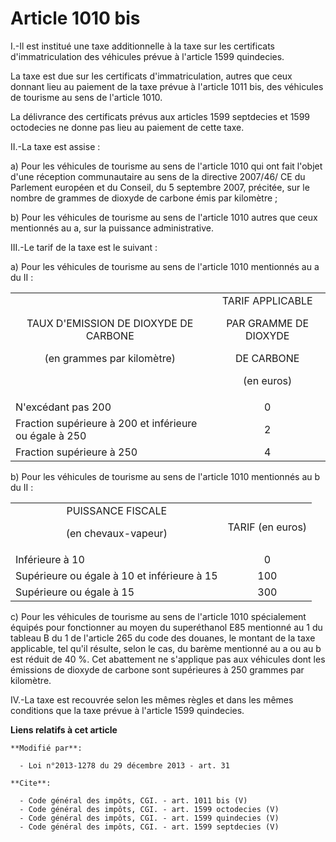 # Article 1010 bis

I.-Il est institué une taxe additionnelle à la taxe sur les certificats d'immatriculation des véhicules prévue à l'article
1599 quindecies. 

La taxe est due sur les certificats d'immatriculation, autres que ceux donnant lieu au paiement de la taxe prévue à l'article
1011 bis, des véhicules de tourisme au sens de l'article 1010. 

La délivrance des certificats prévus aux articles 1599 septdecies et 1599 octodecies ne donne pas lieu au paiement de cette
taxe. 

II.-La taxe est assise : 

a) Pour les véhicules de tourisme au sens de l'article 1010 qui ont fait l'objet d'une réception communautaire au sens de la
directive 2007/46/ CE du Parlement européen et du Conseil, du 5 septembre 2007, précitée, sur le nombre de grammes de dioxyde
de carbone émis par kilomètre ; 

b) Pour les véhicules de tourisme au sens de l'article 1010 autres que ceux mentionnés au a, sur la puissance
administrative. 

III.-Le tarif de la taxe est le suivant : 

a) Pour les véhicules de tourisme au sens de l'article 1010 mentionnés au a du II : 

<table>
    <tbody>
      <tr>
        <td align="center">TAUX D'EMISSION DE DIOXYDE DE CARBONE 

(en grammes par kilomètre) </td>
        <td align="center">TARIF APPLICABLE 

PAR GRAMME DE DIOXYDE 

DE CARBONE 

(en euros) </td>
      </tr>
      <tr>
        <td>N'excédant pas 200 </td>
        <td align="center">0 </td>
      </tr>
      <tr>
        <td>Fraction supérieure à 200 et inférieure ou égale à 250 </td>
        <td align="center">2 </td>
      </tr>
      <tr>
        <td>Fraction supérieure à 250 </td>
        <td align="center">4 </td>
      </tr>
    </tbody>
  </table>

b) Pour les véhicules de tourisme au sens de l'article 1010 mentionnés au b du II : 

<table>
    <tbody>
      <tr>
        <td align="center">PUISSANCE FISCALE 

(en chevaux-vapeur) </td>
        <td align="center">TARIF (en euros) </td>
      </tr>
      <tr>
        <td>Inférieure à 10 </td>
        <td align="center">0 </td>
      </tr>
      <tr>
        <td>Supérieure ou égale à 10 et inférieure à 15 </td>
        <td align="center">100 </td>
      </tr>
      <tr>
        <td>Supérieure ou égale à 15 </td>
        <td align="center">300 </td>
      </tr>
    </tbody>
  </table>

c) Pour les véhicules de tourisme au sens de l'article 1010 spécialement équipés pour fonctionner au moyen du superéthanol
E85 mentionné au 1 du tableau B du 1 de l'article 265 du code des douanes, le montant de la taxe applicable, tel qu'il
résulte, selon le cas, du barème mentionné au a ou au b est réduit de 40 %. Cet abattement ne s'applique pas aux véhicules
dont les émissions de dioxyde de carbone sont supérieures à 250 grammes par kilomètre. 

IV.-La taxe est recouvrée selon les mêmes règles et dans les mêmes conditions que la taxe prévue à l'article 1599 quindecies.

**Liens relatifs à cet article**

	**Modifié par**:

	  - Loi n°2013-1278 du 29 décembre 2013 - art. 31

	**Cite**:

	  - Code général des impôts, CGI. - art. 1011 bis (V)
	  - Code général des impôts, CGI. - art. 1599 octodecies (V)
	  - Code général des impôts, CGI. - art. 1599 quindecies (V)
	  - Code général des impôts, CGI. - art. 1599 septdecies (V)

